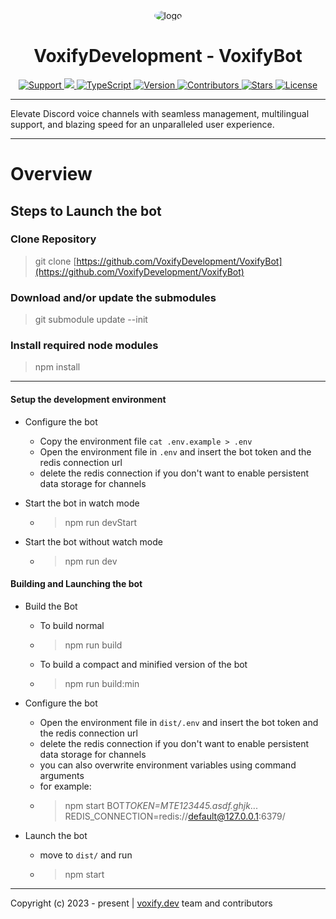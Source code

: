 <div align="center">
    <img style="border-radius:50%;" src="https://avatars.githubusercontent.com/u/155932207?s=220" alt="logo">
</div>
<div align="center">
    <h1>VoxifyDevelopment - VoxifyBot</h1>
    <a href="https://discord.gg/wUXQt9hb84">
        <img src="https://img.shields.io/discord/1193746466620055672.svg?colorB=Blue&logo=discord&label=Support+%26+Community&style=for-the-badge" alt="Support">
    </a>
    <a href="https://github.com/VoxifyDevelopment/VoxifyBot/issues">
        <img src="https://img.shields.io/github/issues/VoxifyDevelopment/VoxifyBot.svg?style=for-the-badge">
    </a>
    <a href="https://www.typescriptlang.org/">
        <img src="https://img.shields.io/badge/TypeScript-grey?style=for-the-badge&logo=typescript" alt="TypeScript">
    </a>
    <a href="https://github.com/VoxifyDevelopment/VoxifyBot/releases/tag/v1.0.0">
        <img src="https://img.shields.io/badge/Version-1.0.0-brightgreen?style=for-the-badge" alt="Version">
    </a>
    <a href="https://github.com/VoxifyDevelopment/VoxifyBot/graphs/contributors">
        <img src="https://img.shields.io/github/contributors/VoxifyDevelopment/VoxifyBot.svg?style=for-the-badge" alt="Contributors">
    </a>
    <a href="https://github.com/VoxifyDevelopment/VoxifyBot/stargazers">
        <img src="https://img.shields.io/github/stars/VoxifyDevelopment/VoxifyBot.svg?style=for-the-badge" alt="Stars">
    </a>
    <a href="https://opensource.org/licenses/GPL-3.0">
        <img src="https://img.shields.io/badge/License-GPL%203.0-blue.svg?style=for-the-badge" alt="License">
    </a>
</div>

---

Elevate Discord voice channels with seamless management, multilingual support, and blazing speed for
an unparalleled user experience.

---

# Overview

## Steps to Launch the bot

### Clone Repository

> git clone
> [https://github.com/VoxifyDevelopment/VoxifyBot](https://github.com/VoxifyDevelopment/VoxifyBot)

### Download and/or update the submodules

> git submodule update --init

### Install required node modules

> npm install

---

#### Setup the development environment

- Configure the bot

  - Copy the environment file `cat .env.example > .env`
  - Open the environment file in `.env` and insert the bot token and the redis connection url
  - delete the redis connection if you don't want to enable persistent data storage for channels

- Start the bot in watch mode

  - > npm run devStart

- Start the bot without watch mode
  - > npm run dev

#### Building and Launching the bot

- Build the Bot

  - To build normal
  - > npm run build
  - To build a compact and minified version of the bot
  - > npm run build:min

- Configure the bot

  - Open the environment file in `dist/.env` and insert the bot token and the redis connection url
  - delete the redis connection if you don't want to enable persistent data storage for channels
  - you can also overwrite environment variables using command arguments
  - for example:
  - > npm start BOT*TOKEN=MTE123445.asdf.ghjk*... REDIS_CONNECTION=redis://default@127.0.0.1:6379/

- Launch the bot

  - move to `dist/` and run
  - > npm start

---

Copyright (c) 2023 - present | [voxify.dev](https://voxify.dev/) team and contributors
